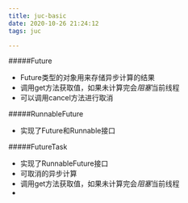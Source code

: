 ```yaml
---
title: juc-basic
date: 2020-10-26 21:24:12
tags: juc

---
```


#####Future
+ Future类型的对象用来存储异步计算的结果
+ 调用get方法获取值，如果未计算完会*阻塞*当前线程
+ 可以调用cancel方法进行取消

#####RunnableFuture
+ 实现了Future和Runnable接口

#####FutureTask
+ 实现了RunnableFuture接口
+ 可取消的异步计算
+ 调用get方法获取值，如果未计算完会*阻塞*当前线程
+ 